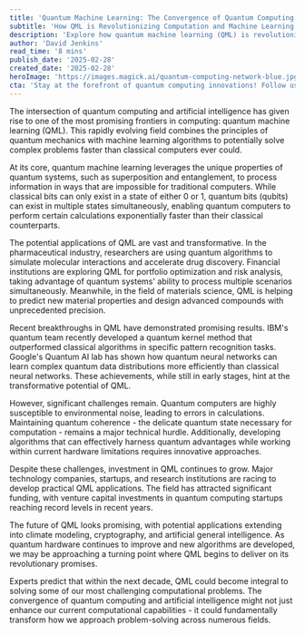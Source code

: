```yaml
---
title: 'Quantum Machine Learning: The Convergence of Quantum Computing and AI'
subtitle: 'How QML is Revolutionizing Computation and Machine Learning'
description: 'Explore how quantum machine learning (QML) is revolutionizing computation by combining quantum computing with AI. Learn about recent breakthroughs, challenges, and the transformative potential of this emerging technology across industries.'
author: 'David Jenkins'
read_time: '8 mins'
publish_date: '2025-02-28'
created_date: '2025-02-28'
heroImage: 'https://images.magick.ai/quantum-computing-network-blue.jpg'
cta: 'Stay at the forefront of quantum computing innovations! Follow us on LinkedIn for daily updates on breakthrough developments in quantum machine learning and AI technologies.'
---
```


The intersection of quantum computing and artificial intelligence has given rise to one of the most promising frontiers in computing: quantum machine learning (QML). This rapidly evolving field combines the principles of quantum mechanics with machine learning algorithms to potentially solve complex problems faster than classical computers ever could.

At its core, quantum machine learning leverages the unique properties of quantum systems, such as superposition and entanglement, to process information in ways that are impossible for traditional computers. While classical bits can only exist in a state of either 0 or 1, quantum bits (qubits) can exist in multiple states simultaneously, enabling quantum computers to perform certain calculations exponentially faster than their classical counterparts.

The potential applications of QML are vast and transformative. In the pharmaceutical industry, researchers are using quantum algorithms to simulate molecular interactions and accelerate drug discovery. Financial institutions are exploring QML for portfolio optimization and risk analysis, taking advantage of quantum systems' ability to process multiple scenarios simultaneously. Meanwhile, in the field of materials science, QML is helping to predict new material properties and design advanced compounds with unprecedented precision.

Recent breakthroughs in QML have demonstrated promising results. IBM's quantum team recently developed a quantum kernel method that outperformed classical algorithms in specific pattern recognition tasks. Google's Quantum AI lab has shown how quantum neural networks can learn complex quantum data distributions more efficiently than classical neural networks. These achievements, while still in early stages, hint at the transformative potential of QML.

However, significant challenges remain. Quantum computers are highly susceptible to environmental noise, leading to errors in calculations. Maintaining quantum coherence - the delicate quantum state necessary for computation - remains a major technical hurdle. Additionally, developing algorithms that can effectively harness quantum advantages while working within current hardware limitations requires innovative approaches.

Despite these challenges, investment in QML continues to grow. Major technology companies, startups, and research institutions are racing to develop practical QML applications. The field has attracted significant funding, with venture capital investments in quantum computing startups reaching record levels in recent years.

The future of QML looks promising, with potential applications extending into climate modeling, cryptography, and artificial general intelligence. As quantum hardware continues to improve and new algorithms are developed, we may be approaching a turning point where QML begins to deliver on its revolutionary promises.

Experts predict that within the next decade, QML could become integral to solving some of our most challenging computational problems. The convergence of quantum computing and artificial intelligence might not just enhance our current computational capabilities - it could fundamentally transform how we approach problem-solving across numerous fields.